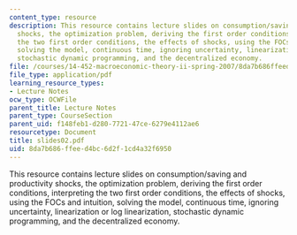 ```yaml
---
content_type: resource
description: This resource contains lecture slides on consumption/saving and productivity
  shocks, the optimization problem, deriving the first order conditions, interpreting
  the two first order conditions, the effects of shocks, using the FOCs and intuition,
  solving the model, continuous time, ignoring uncertainty, linearization or log linearization,
  stochastic dynamic programming, and the decentralized economy.
file: /courses/14-452-macroeconomic-theory-ii-spring-2007/8da7b686ffeed4bc6d2f1cd4a32f6950_slides02.pdf
file_type: application/pdf
learning_resource_types:
- Lecture Notes
ocw_type: OCWFile
parent_title: Lecture Notes
parent_type: CourseSection
parent_uid: f148feb1-d280-7721-47ce-6279e4112ae6
resourcetype: Document
title: slides02.pdf
uid: 8da7b686-ffee-d4bc-6d2f-1cd4a32f6950
---
```

This resource contains lecture slides on consumption/saving and productivity shocks, the optimization problem, deriving the first order conditions, interpreting the two first order conditions, the effects of shocks, using the FOCs and intuition, solving the model, continuous time, ignoring uncertainty, linearization or log linearization, stochastic dynamic programming, and the decentralized economy.

